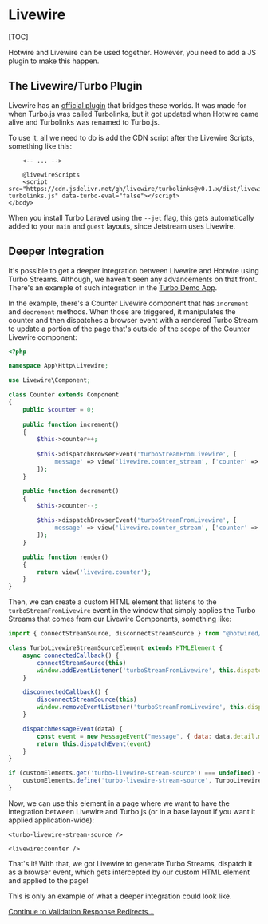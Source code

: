 # Livewire

[TOC]

Hotwire and Livewire can be used together. However, you need to add a JS plugin to make this happen.

## The Livewire/Turbo Plugin

Livewire has an [official plugin](https://github.com/livewire/turbolinks) that bridges these worlds. It was made for when Turbo.js was called Turbolinks, but it got updated when Hotwire came alive and Turbolinks was renamed to Turbo.js.

To use it, all we need to do is add the CDN script after the Livewire Scripts, something like this:

```blade
    <-- ... -->
    
    @livewireScripts
    <script src="https://cdn.jsdelivr.net/gh/livewire/turbolinks@v0.1.x/dist/livewire-turbolinks.js" data-turbo-eval="false"></script>
</body>
```

When you install Turbo Laravel using the `--jet` flag, this gets automatically added to your `main` and `guest` layouts, since Jetstream uses Livewire.

## Deeper Integration

It's possible to get a deeper integration between Livewire and Hotwire using Turbo Streams. Although, we haven't seen any advancements on that front. There's an example of such integration in the [Turbo Demo App](https://github.com/tonysm/turbo-demo-app).

In the example, there's a Counter Livewire component that has `increment` and `decrement` methods. When those are triggered, it manipulates the counter and then dispatches a browser event with a rendered Turbo Stream to update a portion of the page that's outside of the scope of the Counter Livewire component:

```php
<?php

namespace App\Http\Livewire;

use Livewire\Component;

class Counter extends Component
{
    public $counter = 0;
    
    public function increment()
    {
        $this->counter++;
        
        $this->dispatchBrowserEvent('turboStreamFromLivewire', [
            'message' => view('livewire.counter_stream', ['counter' => $this->counter])->render(),
        ]);
    }

    public function decrement()
    {
        $this->counter--;

        $this->dispatchBrowserEvent('turboStreamFromLivewire', [
            'message' => view('livewire.counter_stream', ['counter' => $this->counter])->render(),
        ]);
    }

    public function render()
    {
        return view('livewire.counter');
    }
}
```

Then, we can create a custom HTML element that listens to the `turboStreamFromLivewire` event in the window that simply applies the Turbo Streams that comes from our Livewire Components, something like:

```js
import { connectStreamSource, disconnectStreamSource } from "@hotwired/turbo"

class TurboLivewireStreamSourceElement extends HTMLElement {
    async connectedCallback() {
        connectStreamSource(this)
        window.addEventListener('turboStreamFromLivewire', this.dispatchMessageEvent.bind(this));
    }

    disconnectedCallback() {
        disconnectStreamSource(this)
        window.removeEventListener('turboStreamFromLivewire', this.dispatchMessageEvent.bind(this));
    }

    dispatchMessageEvent(data) {
        const event = new MessageEvent("message", { data: data.detail.message })
        return this.dispatchEvent(event)
    }
}

if (customElements.get('turbo-livewire-stream-source') === undefined) {
    customElements.define('turbo-livewire-stream-source', TurboLivewireStreamSourceElement)
}
```

Now, we can use this element in a page where we want to have the integration between Livewire and Turbo.js (or in a base layout if you want it applied application-wide):

```blade
<turbo-livewire-stream-source />

<livewire:counter />
```

That's it! With that, we got Livewire to generate Turbo Streams, dispatch it as a browser event, which gets intercepted by our custom HTML element and applied to the page!

This is only an example of what a deeper integration could look like.

[Continue to Validation Response Redirects...](/docs/{{version}}/validation-response-redirects)

